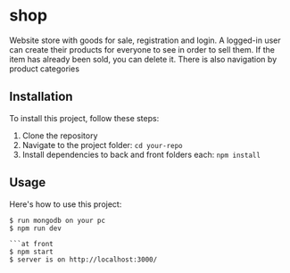 # shop
Website store with goods for sale, registration and login. A logged-in user can create their products for everyone to see in order to sell them. If the item has already been sold, you can delete it. There is also navigation by product categories

## Installation

To install this project, follow these steps:

1. Clone the repository
2. Navigate to the project folder: `cd your-repo`
3. Install dependencies to back and front folders each: `npm install`

## Usage

Here's how to use this project:

```at back
$ run mongodb on your pc
$ npm run dev

```at front
$ npm start
$ server is on http://localhost:3000/
